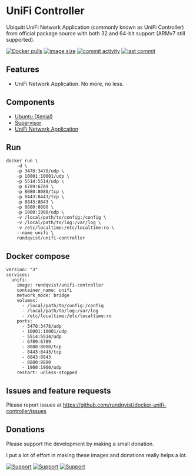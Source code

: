 # UniFi Controller
Ubiquiti UniFi Network Application (commonly known as UniFi Controller) from official package source with both 32 and 64-bit support (ARMv7 still supported).

[![Docker pulls](https://img.shields.io/docker/pulls/rundqvist/unifi-controller.svg)](https://hub.docker.com/r/rundqvist/unifi-controller)
[![image size](https://img.shields.io/docker/image-size/rundqvist/unifi-controller.svg)](https://hub.docker.com/r/rundqvist/unifi-controller)
[![commit activity](https://img.shields.io/github/commit-activity/m/rundqvist/docker-unifi-controller)](https://github.com/rundqvist/docker-unifi-controller)
[![last commit](https://img.shields.io/github/last-commit/rundqvist/docker-unifi-controller.svg)](https://github.com/rundqvist/docker-unifi-controller)

## Features
* UniFi Network Application. No more, no less.

## Components
* [Ubuntu (Xenial)](https://ubuntu.com)
* [Supervisor](https://github.com/Supervisor/supervisor)
* [UniFi Network Application](https://help.ui.com/hc/en-us/articles/1500012237441-UniFi-Network-Use-the-UniFi-Network-Application)

## Run
```
docker run \
    -d \
    -p 3478:3478/udp \
    -p 10001:10001/udp \
    -p 5514:5514/udp \
    -p 6789:6789 \
    -p 8080:8080/tcp \
    -p 8443:8443/tcp \
    -p 8843:8843 \
    -p 8880:8880 \
    -p 1900:1900/udp \
    -v /local/path/to/config:/config \
    -v /local/path/to/log:/var/log \
    -v /etc/localtime:/etc/localtime:ro \
    --name unifi \
    rundqvist/unifi-controller
```

## Docker compose
```
version: "3"
services:
  unifi:
    image: rundqvist/unifi-controller
    container_name: unifi
    network_mode: bridge
    volumes:
      - /local/path/to/config:/config
      - /local/path/to/log:/var/log
      - /etc/localtime:/etc/localtime:ro
    ports:
      - 3478:3478/udp
      - 10001:10001/udp
      - 5514:5514/udp
      - 6789:6789      
      - 8080:8080/tcp      
      - 8443:8443/tcp
      - 8843:8843
      - 8880:8880
      - 1900:1900/udp
    restart: unless-stopped
```

## Issues and feature requests
Please report issues at https://github.com/rundqvist/docker-unifi-controller/issues

## Donations
Please support the development by making a small donation.

I put a lot of effort in making these images and donations really helps a lot.

[![Support](https://img.shields.io/badge/support-Flattr-brightgreen)](https://flattr.com/@rundqvist)
[![Support](https://img.shields.io/badge/support-Buy%20me%20a%20coffee-orange)](https://www.buymeacoffee.com/rundqvist)
[![Support](https://img.shields.io/badge/support-PayPal-blue)](https://www.paypal.com/cgi-bin/webscr?cmd=_s-xclick&hosted_button_id=SZ7J9JL9P5DGE&source=url)